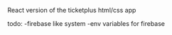React version of the ticketplus html/css app

todo:
-firebase like system
-env variables for firebase
